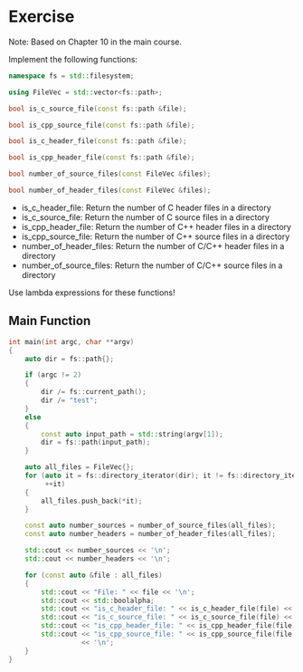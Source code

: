 # Exercise

Note: Based on Chapter 10 in the main course.

Implement the following functions:

```cpp
namespace fs = std::filesystem;

using FileVec = std::vector<fs::path>;

bool is_c_source_file(const fs::path &file);

bool is_cpp_source_file(const fs::path &file);

bool is_c_header_file(const fs::path &file);

bool is_cpp_header_file(const fs::path &file);

bool number_of_source_files(const FileVec &files);

bool number_of_header_files(const FileVec &files);
```

- is_c_header_file: Return the number of C header files in a directory
- is_c_source_file: Return the number of C source files in a directory
- is_cpp_header_file: Return the number of C++ header files in a directory
- is_cpp_source_file: Return the number of C++ source files in a directory
- number_of_header_files: Return the number of C/C++ header files in a directory
- number_of_source_files: Return the number of C/C++ source files in a directory

Use lambda expressions for these functions!

## Main Function

```cpp
int main(int argc, char **argv)
{
    auto dir = fs::path{};

    if (argc != 2)
    {
        dir /= fs::current_path();
        dir /= "test";
    }
    else
    {
        const auto input_path = std::string(argv[1]);
        dir = fs::path(input_path);
    }

    auto all_files = FileVec{};
    for (auto it = fs::directory_iterator(dir); it != fs::directory_iterator{};
         ++it)
    {
        all_files.push_back(*it);
    }

    const auto number_sources = number_of_source_files(all_files);
    const auto number_headers = number_of_header_files(all_files);

    std::cout << number_sources << '\n';
    std::cout << number_headers << '\n';

    for (const auto &file : all_files)
    {
        std::cout << "File: " << file << '\n';
        std::cout << std::boolalpha;
        std::cout << "is_c_header_file: " << is_c_header_file(file) << '\n';
        std::cout << "is_c_source_file: " << is_c_source_file(file) << '\n';
        std::cout << "is_cpp_header_file: " << is_cpp_header_file(file) << '\n';
        std::cout << "is_cpp_source_file: " << is_cpp_source_file(file) << '\n'
                  << '\n';
    }
}
```
